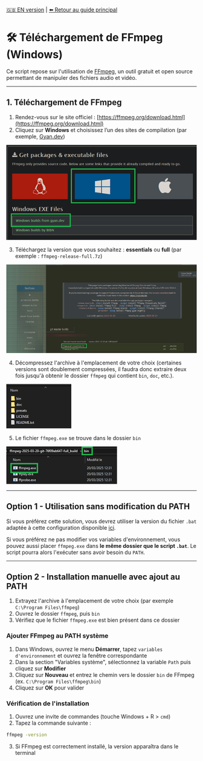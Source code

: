 [🇬🇧 EN version](installation_ffmpeg_EN.md) | [⬅️ Retour au guide principal](../README.md)

# 🛠 Téléchargement de FFmpeg (Windows)

Ce script repose sur l'utilisation de [FFmpeg](https://ffmpeg.org/), un outil gratuit et open source permettant de manipuler des fichiers audio et vidéo.

---

## 1. Téléchargement de FFmpeg

1. Rendez-vous sur le site officiel : [https://ffmpeg.org/download.html](https://ffmpeg.org/download.html)  
2. Cliquez sur **Windows** et choisissez l’un des sites de compilation (par exemple, [Gyan.dev](https://www.gyan.dev/ffmpeg/builds/))

![](../images/ffmpeg_dl_windows.png)

3. Téléchargez la version que vous souhaitez : **essentials** ou **full** (par exemple : `ffmpeg-release-full.7z`)

![](../images/ffmpeg_version.png)

4. Décompressez l'archive à l'emplacement de votre choix (certaines versions sont doublement compressées, il faudra donc extraire deux fois jusqu'à obtenir le dossier `ffmpeg` qui contient `bin`, `doc`, etc.).

![](../images/dossier_ffmpeg_dezippe.png)

5. Le fichier `ffmpeg.exe` se trouve dans le dossier `bin`

![](../images/ffmpeg_exe_dans_bin.png)

---

## Option 1 - Utilisation sans modification du PATH

Si vous préférez cette solution, vous devrez utiliser la version du fichier `.bat` adaptée à cette configuration disponible [ici](../SteamClipExporter_noPath.bat).

Si vous préférez ne pas modifier vos variables d'environnement, vous pouvez aussi placer `ffmpeg.exe` dans **le même dossier que le script `.bat`**. Le script pourra alors l'exécuter sans avoir besoin du `PATH`.

---

## Option 2 - Installation manuelle avec ajout au PATH

1. Extrayez l'archive à l'emplacement de votre choix (par exemple `C:\Program Files\ffmpeg`)
2. Ouvrez le dossier `ffmpeg`, puis `bin`
3. Vérifiez que le fichier `ffmpeg.exe` est bien présent dans ce dossier

### Ajouter FFmpeg au PATH système

1. Dans Windows, ouvrez le menu **Démarrer**, tapez `variables d'environnement` et ouvrez la fenêtre correspondante
2. Dans la section "Variables système", sélectionnez la variable `Path` puis cliquez sur **Modifier**
3. Cliquez sur **Nouveau** et entrez le chemin vers le dossier `bin` de FFmpeg (ex. `C:\Program Files\ffmpeg\bin`)
4. Cliquez sur **OK** pour valider

### Vérification de l'installation

1. Ouvrez une invite de commandes (touche Windows + R > `cmd`)
2. Tapez la commande suivante :
```bat
ffmpeg -version
```
3. Si FFmpeg est correctement installé, la version apparaîtra dans le terminal


